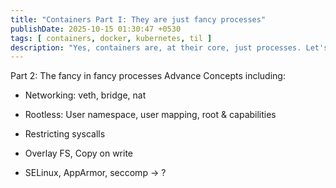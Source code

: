 ```yaml
---
title: "Containers Part I: They are just fancy processes"
publishDate: 2025-10-15 01:30:47 +0530
tags: [ containers, docker, kubernetes, til ]
description: "Yes, containers are, at their core, just processes. Let's dig into Linux primitives that make it possible"
---
```



Part 2: The fancy in fancy processes
Advance Concepts including:

* Networking: veth, bridge, nat



* Rootless: User namespace, user mapping, root & capabilities
* Restricting syscalls
* Overlay FS, Copy on write
* SELinux, AppArmor, seccomp -> ?
